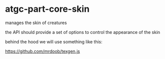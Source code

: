 # atgc-part-core-skin

manages the skin of creatures

the API should provide a set of options to control the appearance of the skin

behind the hood we will use something like this:

https://github.com/mrdoob/texgen.js
